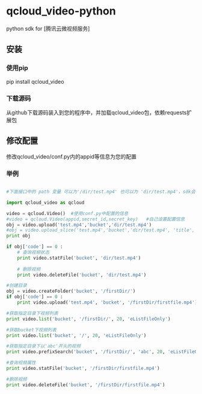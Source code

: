 # qcloud_video-python
python sdk for [腾讯云微视频服务]

## 安装

### 使用pip
pip install qcloud_video

### 下载源码
从github下载源码装入到您的程序中，并加载qcloud_video包，依赖requests扩展包

## 修改配置
修改qcloud_video/conf.py内的appid等信息为您的配置

### 举例
```python

#下面接口中的 path 变量 可以为'/dir/test.mp4' 也可以为 'dir/test.mp4'，sdk会自动补齐

import qcloud_video as qcloud

video = qcloud.Video()	#使用conf.py中配置的信息
#video = qcloud.Video(appid,secret_id,secret_key)	#自己设置配置信息
obj = video.upload('test.mp4','bucket','dir/test.mp4')	
#obj = video.upload_slice('test.mp4','bucket','dir/test.mp4', 'title', 'desc', '', 3*1024*1024)	#分片上传，适用于较大视频
print obj

if obj['code'] == 0 :
    # 查询视频状态
    print video.statFile('bucket', 'dir/test.mp4')
    
    # 删除视频
    print video.deleteFile('bucket', 'dir/test.mp4')

#创建目录
obj = video.createFolder('bucket', '/firstDir/')
if obj['code'] == 0 :
    print video.upload('test.mp4', 'bucket', '/firstDir/firstfile.mp4')

#获取指定目录下视频列表
print video.list('bucket', '/firstDir/', 20, 'eListFileOnly')

#获取bucket下视频列表
print video.list('bucket', '/', 20, 'eListFileOnly')

#获取指定目录下以'abc'开头的视频
print video.prefixSearch('bucket', '/firstDir/', 'abc', 20, 'eListFileOnly')

#查询视频属性
print video.statFile('bucket', '/firstDir/firstfile.mp4')

#删除视频
print video.deleteFile('bucket', '/firstDir/firstfile.mp4')
```
